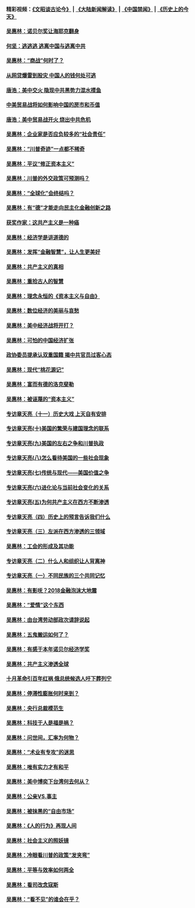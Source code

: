 #### 精彩视频：[《文昭谈古论今》](https://github.com/gfw-breaker/wenzhao/blob/master/README.md?t=01110030) | [《大陆新闻解读》](https://github.com/gfw-breaker/ntdtv-comedy/blob/master/README.md?t=01110030) | [《中国禁闻》](https://github.com/gfw-breaker/ntdtv-news/blob/master/README.md?t=01110030) | [《历史上的今天》](https://github.com/gfw-breaker/today-in-history/blob/master/README.md?t=01110030) 

#### [吴惠林：诺贝尔奖让海耶克翻身](../pages/nsc423/n10890049.md?t=01110030) 

#### [何坚：逃逃逃 逃离中国与逃离中共](../pages/nsc423/n10592891.md?t=01110030) 

#### [吴惠林：“商战”何时了？](../pages/nsc423/n10573558.md?t=01110030) 

#### [从网贷爆雷到股灾 中国人的钱何处可逃](../pages/nsc423/n10572800.md?t=01110030) 

#### [唐浩：美中交火 隐现中共黑势力混水摸鱼](../pages/nsc423/n10544040.md?t=01110030) 

#### [中美贸易战将如何影响中国的房市和币值](../pages/nsc423/n10543697.md?t=01110030) 

#### [唐浩：美中贸易战开火 烧出中共危机](../pages/nsc423/n10540126.md?t=01110030) 

#### [吴惠林：企业家是否应负较多的“社会责任”](../pages/nsc423/n10535022.md?t=01110030) 

#### [吴惠林：“川普奇迹”一点都不稀奇](../pages/nsc423/n10512808.md?t=01110030) 

#### [吴惠林：平议“修正资本主义”](../pages/nsc423/n10495724.md?t=01110030) 

#### [吴惠林：川普的外交政策可预测吗？](../pages/nsc423/n10462387.md?t=01110030) 

#### [吴惠林：“全球化”会终结吗？](../pages/nsc423/n10452838.md?t=01110030) 

#### [吴惠林：有“德”才能走向民主化金融创新之路](../pages/nsc423/n10432292.md?t=01110030) 

#### [获奖作家：这共产主义是一种癌](../pages/nsc423/n10431541.md?t=01110030) 

#### [吴惠林：经济学是讲道德的](../pages/nsc423/n10398014.md?t=01110030) 

#### [吴惠林：发挥“金融智慧”，让人生更美好](../pages/nsc423/n10375019.md?t=01110030) 

#### [吴惠林：共产主义的真相](../pages/nsc423/n10351394.md?t=01110030) 

#### [吴惠林：重拾古人的智慧](../pages/nsc423/n10337691.md?t=01110030) 

#### [吴惠林：理念永恒的《资本主义与自由》](../pages/nsc423/n10316274.md?t=01110030) 

#### [吴惠林：数位经济的美丽与哀愁](../pages/nsc423/n10292946.md?t=01110030) 

#### [吴惠林：美中经济战将开打？](../pages/nsc423/n10258825.md?t=01110030) 

#### [吴惠林：可怕的中国经济扩张](../pages/nsc423/n10219147.md?t=01110030) 

#### [政协委员提承认双重国籍 揭中共官员过客心态](../pages/nsc423/n10208809.md?t=01110030) 

#### [吴惠林：现代“桃花源记”](../pages/nsc423/n10185234.md?t=01110030) 

#### [吴惠林：富而有德的洛克斐勒](../pages/nsc423/n10142264.md?t=01110030) 

#### [吴惠林：被诬蔑的“资本主义”](../pages/nsc423/n10124816.md?t=01110030) 

#### [专访章天亮（十一）历史大戏 上天自有安排](../pages/nsc423/n10094905.md?t=01110030) 

#### [专访章天亮(十)美国的繁荣与建国理念的联系](../pages/nsc423/n10094899.md?t=01110030) 

#### [专访章天亮(九)美国的左右之争和川普执政](../pages/nsc423/n10094889.md?t=01110030) 

#### [专访章天亮(八)怎么看待美国的一些社会现象](../pages/nsc423/n10094857.md?t=01110030) 

#### [专访章天亮(七)传统与现代——美国价值之争](../pages/nsc423/n10093140.md?t=01110030) 

#### [专访章天亮(六)进化论与当前社会变化的关系](../pages/nsc423/n10092036.md?t=01110030) 

#### [专访章天亮(五)为何共产主义在西方不断渗透](../pages/nsc423/n10083620.md?t=01110030) 

#### [专访章天亮（四）历史上的预言告诉我们什么](../pages/nsc423/n10083606.md?t=01110030) 

#### [专访章天亮（三）左派在西方渗透的三领域](../pages/nsc423/n10081115.md?t=01110030) 

#### [吴惠林：工会的形成及其功能](../pages/nsc423/n10080633.md?t=01110030) 

#### [专访章天亮（二）什么人和组织让人背离神](../pages/nsc423/n10076637.md?t=01110030) 

#### [专访章天亮（一）不同民族的三个共同记忆](../pages/nsc423/n10074188.md?t=01110030) 

#### [吴惠林：有影呒？2018金融泡沫大地震](../pages/nsc423/n10040534.md?t=01110030) 

#### [吴惠林：“爱情”这个东西](../pages/nsc423/n10019423.md?t=01110030) 

#### [吴惠林：由台湾劳动部政次请辞说起](../pages/nsc423/n9979679.md?t=01110030) 

#### [吴惠林：五鬼搬运如何了？](../pages/nsc423/n9925338.md?t=01110030) 

#### [吴惠林：有感于本年诺贝尔经济学奖](../pages/nsc423/n9871883.md?t=01110030) 

#### [吴惠林：共产主义渗透全球](../pages/nsc423/n9812748.md?t=01110030) 

#### [十月革命引百年红祸 俄总统候选人吁下葬列宁](../pages/nsc423/n9810182.md?t=01110030) 

#### [吴惠林：停滞性膨胀何时来到？](../pages/nsc423/n9764136.md?t=01110030) 

#### [吴惠林：央行总裁模范生](../pages/nsc423/n9728134.md?t=01110030) 

#### [吴惠林：科技于人是福是祸？](../pages/nsc423/n9672982.md?t=01110030) 

#### [吴惠林：问世间，汇率为何物？](../pages/nsc423/n9621788.md?t=01110030) 

#### [吴惠林：“术业有专攻”的迷思](../pages/nsc423/n9580363.md?t=01110030) 

#### [吴惠林：唯有实力才有和平](../pages/nsc423/n9529599.md?t=01110030) 

#### [吴惠林：美中博奕下台湾何去何从？](../pages/nsc423/n9483598.md?t=01110030) 

#### [吴惠林：公亲VS.事主](../pages/nsc423/n9425637.md?t=01110030) 

#### [吴惠林：被抹黑的“自由市场”](../pages/nsc423/n9351545.md?t=01110030) 

#### [吴惠林：《人的行为》再现人间](../pages/nsc423/n9296339.md?t=01110030) 

#### [吴惠林：社会主义的照妖镜](../pages/nsc423/n9243460.md?t=01110030) 

#### [吴惠林：冷眼看川普的政策“发夹弯”](../pages/nsc423/n9120684.md?t=01110030) 

#### [吴惠林：平等与效率如何两全](../pages/nsc423/n9075430.md?t=01110030) 

#### [吴惠林：看司改念寇斯](../pages/nsc423/n9024915.md?t=01110030) 

#### [吴惠林：“看不见”的谁会在乎？](../pages/nsc423/n8977488.md?t=01110030) 

